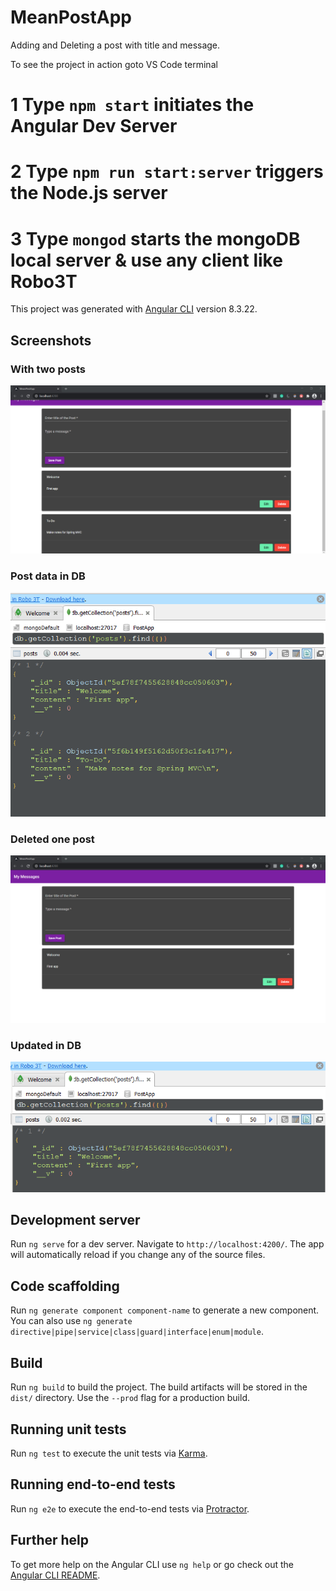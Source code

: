 # MeanPostApp
Adding and Deleting a post with title and message.

To see the project in action goto VS Code terminal
 # 1 Type `npm start` initiates the Angular Dev Server
 # 2 Type `npm run start:server` triggers the Node.js server
 # 3 Type `mongod` starts the mongoDB local server & use any client like Robo3T
 
This project was generated with [Angular CLI](https://github.com/angular/angular-cli) version 8.3.22.

## Screenshots
### With two posts
![screenshot1](mapp3.png)
### Post data in DB
![screenshot2](mapp2.png)
### Deleted one post
![screenshot3](mapp4.png)
### Updated in DB
![screenshot4](mapp5.png)

## Development server

Run `ng serve` for a dev server. Navigate to `http://localhost:4200/`. The app will automatically reload if you change any of the source files.

## Code scaffolding

Run `ng generate component component-name` to generate a new component. You can also use `ng generate directive|pipe|service|class|guard|interface|enum|module`.

## Build

Run `ng build` to build the project. The build artifacts will be stored in the `dist/` directory. Use the `--prod` flag for a production build.

## Running unit tests

Run `ng test` to execute the unit tests via [Karma](https://karma-runner.github.io).

## Running end-to-end tests

Run `ng e2e` to execute the end-to-end tests via [Protractor](http://www.protractortest.org/).

## Further help

To get more help on the Angular CLI use `ng help` or go check out the [Angular CLI README](https://github.com/angular/angular-cli/blob/master/README.md).

